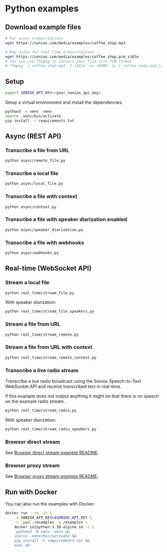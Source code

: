 # Python examples

## Download example files

```sh
# For async transcriptions
wget https://soniox.com/media/examples/coffee_shop.mp3

# Raw audio for real time transcriptions
wget https://soniox.com/media/examples/coffee_shop.pcm_s16le
# You can use ffmpeg to convert your file into PCM format
# ffmpeg -i coffee_shop.mp3 -f s16le -ar 16000 -ac 1 coffee_shop.pcm_s16le
```

## Setup

```sh
export SONIOX_API_KEY=<your_soniox_api_key>
```

Setup a virtual environment and install the dependencies.

```sh
python3 -m venv .venv
source .venv/bin/activate
pip install -r requirements.txt
```

## Async (REST API)

### Transcribe a file from URL

```sh
python async/remote_file.py
```

### Transcribe a local file

```sh
python async/local_file.py
```

### Transcribe a file with context

```sh
python async/context.py
```

### Transcribe a file with speaker diarization enabled

```sh
python async/speaker_diarization.py
```

### Transcribe a file with webhooks

```sh
python async/webhooks.py
```

## Real-time (WebSocket API)

### Stream a local file

```sh
python real_time/stream_file.py
```

With speaker diarization:

```sh
python real_time/stream_file_speakers.py
```

### Stream a file from URL

```sh
python real_time/stream_remote.py
```

### Stream a file from URL with context

```sh
python real_time/stream_remote_context.py
```

### Transcribe a live radio stream

Transcribe a live radio broadcast using the Soniox Speech-to-Text WebSocket API
and receive transcribed text in real-time.

If this example does not output anything it might be that there is no speech on
the example radio stream.

```sh
python real_time/stream_radio.py
```

With speaker diarization:

```sh
python real_time/stream_radio_speakers.py
```

### Browser direct stream

See [Browser direct stream example
README](real_time/browser_direct_stream/README.md).

### Browser proxy stream

See [Browser proxy stream example
README](real_time/browser_proxy_stream/README.md).

## Run with Docker

You can also run the examples with Docker:

```sh
docker run --rm -it \
    -e SONIOX_API_KEY=$SONIOX_API_KEY \
    -v `pwd`:/examples -w /examples \
    docker.io/python:3.10-alpine sh -c \
    'python3 -m venv .venv &&
    source .venv/bin/activate &&
    pip install -r requirements.txt &&
    exec sh'
```
